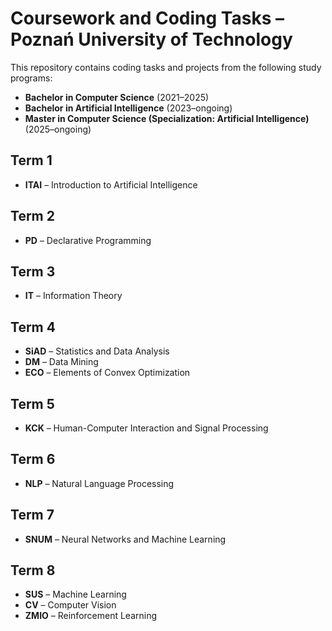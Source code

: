 # Coursework and Coding Tasks – Poznań University of Technology

This repository contains coding tasks and projects from the following study programs:

- **Bachelor in Computer Science** (2021–2025)
- **Bachelor in Artificial Intelligence** (2023–ongoing)
- **Master in Computer Science (Specialization: Artificial Intelligence)** (2025–ongoing)

## Term 1

- **ITAI** – Introduction to Artificial Intelligence

## Term 2

- **PD** – Declarative Programming

## Term 3

- **IT** – Information Theory

## Term 4

- **SiAD** – Statistics and Data Analysis
- **DM** – Data Mining
- **ECO** – Elements of Convex Optimization

## Term 5

- **KCK** – Human-Computer Interaction and Signal Processing

## Term 6

- **NLP** – Natural Language Processing

## Term 7

- **SNUM** – Neural Networks and Machine Learning

## Term 8

- **SUS** – Machine Learning
- **CV** – Computer Vision
- **ZMIO** – Reinforcement Learning
